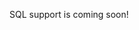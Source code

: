 SQL support is coming soon!

<!--
The SQL data source allows to import tables from SQL databases.

It supports the following vendors:

- Postgres
- MySQL
- MariaDB
- SQLite
- Microsoft SQL Server
- Amazon Redshift
- Snowflake’s Data Cloud
- DB2
- IBM i

Each table in the database will be mapped to a collection in Forest Admin.

Note that, to be able to work, the credentials which are provided to the data source must be able to access the `information_schema`, as the agent will need it to extract the list of tables, columns and relations when the agent starts.

Taking database structure changes into account will require restarting the agent.

```javascript
const Agent = require('@forestadmin/agent');
const SqlDataSource = require('@forestadmin/datasource-sql');

// Create agent and import collections from SQL database
const agent = new Agent(options);
agent.addDataSource(new SqlDataSource('postgres://user:pass@localhost:5432/mySchema'));
```
-->
